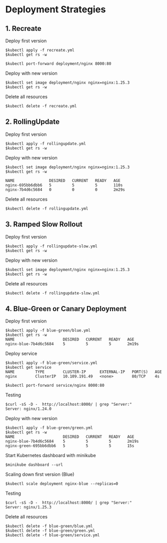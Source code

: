# Deployment Strategies

## 1. Recreate

Deploy first version
```
$kubectl apply -f recreate.yml
$kubectl get rs -w

$kubectl port-forward deployment/nginx 8000:80
```

Deploy with new version
```
$kubectl set image deployment/nginx nginx=nginx:1.25.3
$kubectl get rs -w
```

Delete all resources
```
$kubectl delete -f recreate.yml
```

## 2. RollingUpdate

Deploy first version
```
$kubectl apply -f rollingupdate.yml
$kubectl get rs -w
```

Deploy with new version
```
$kubectl set image deployment/nginx nginx=nginx:1.25.3
$kubectl get rs -w

NAME               DESIRED   CURRENT   READY   AGE
nginx-695bb6dbb6   5         5         5       110s
nginx-7b4d6c5684   0         0         0       2m29s
```

Delete all resources
```
$kubectl delete -f rollingupdate.yml
```


## 3. Ramped Slow Rollout

Deploy first version
```
$kubectl apply -f rollingupdate-slow.yml
$kubectl get rs -w
```

Deploy with new version
```
$kubectl set image deployment/nginx nginx=nginx:1.25.3
$kubectl get rs -w
```

Delete all resources
```
$kubectl delete -f rollingupdate-slow.yml
```

## 4. Blue-Green or Canary Deployment 

Deploy first version
```
$kubectl apply -f blue-green/blue.yml
$kubectl get rs -w
NAME                     DESIRED   CURRENT   READY   AGE
nginx-blue-7b4d6c5684    5         5         5       2m19s
```

Deploy service
```
$kubectl apply -f blue-green/service.yml
$kubectl get service
NAME         TYPE        CLUSTER-IP      EXTERNAL-IP   PORT(S)   AGE
nginx        ClusterIP   10.109.191.49   <none>        80/TCP    4s

$kubectl port-forward service/nginx 8000:80
```

Testing
```
$curl -sS -D -  http://localhost:8000/ | grep "Server:"
Server: nginx/1.24.0
```

Deploy with new version
```
$kubectl apply -f blue-green/green.yml
$kubectl get rs -w
NAME                     DESIRED   CURRENT   READY   AGE
nginx-blue-7b4d6c5684    5         5         5       2m19s
nginx-green-695bb6dbb6   5         5         5       15s
```

Start Kubernetes dashboard with minikube
```
$minikube dashboard --url
```

Scaling down first version (Blue)
```
$kubectl scale deployment nginx-blue --replicas=0
```

Testing
```
$curl -sS -D -  http://localhost:8000/ | grep "Server:"
Server: nginx/1.25.3
```

Delete all resources
```
$kubectl delete -f blue-green/blue.yml
$kubectl delete -f blue-green/green.yml
$kubectl delete -f blue-green/service.yml
```